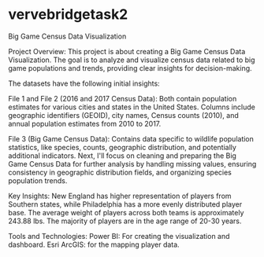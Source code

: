# vervebridgetask2
Big Game Census Data Visualization

Project Overview:
This project is about creating a Big Game Census Data Visualization. The goal is to analyze and visualize census data related to big game populations and trends, providing clear insights for decision-making.


The datasets have the following initial insights:

File 1 and File 2 (2016 and 2017 Census Data):
Both contain population estimates for various cities and states in the United States.
Columns include geographic identifiers (GEOID), city names, Census counts (2010), and annual population estimates from 2010 to 2017.

File 3 (Big Game Census Data):
Contains data specific to wildlife population statistics, like species, counts, geographic distribution, and potentially additional indicators.
Next, I'll focus on cleaning and preparing the Big Game Census Data for further analysis by handling missing values, ensuring consistency in geographic distribution fields, and organizing species population trends. ​​

Key Insights:
New England has higher representation of players from Southern states, while Philadelphia has a more evenly distributed player base.
The average weight of players across both teams is approximately 243.88 lbs.
The majority of players are in the age range of 20-30 years.

Tools and Technologies:
Power BI: For creating the visualization and dashboard.
Esri ArcGIS: for the mapping player data.

